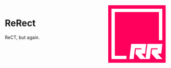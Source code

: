 <img align="right" alt="Logo" width="180" height="180" src="https://github.com/RedCubeDev-ByteSpace/ReRect/blob/main/assets/rerect.png" />

# ReRect

<p>
	  ReCT, but again.
</p>
